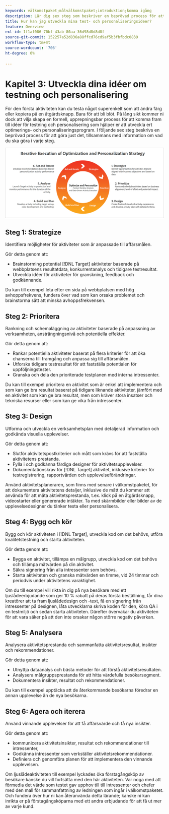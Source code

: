 ```yaml
---
keywords: välkomstpaket;målvälkomstpaket;introduktion;komma igång
description: Lär dig sex steg som beskriver en beprövad process för att förbättra dina idéer om testning och personalisering innan du skapar aktiviteter i Adobe Target.
title: Hur kan jag utveckla mina test- och personaliseringsideer?
feature: Overview
exl-id: 1f1af086-70bf-43ab-80aa-36d98d8d8d8f
source-git-commit: 152257a52d836a88ffcd76cd9af5b3fbfbdc0839
workflow-type: tm+mt
source-wordcount: '706'
ht-degree: 0%

---
```


# Kapitel 3: Utveckla dina idéer om testning och personalisering

För den första aktiviteten kan du testa något superenkelt som att ändra färg eller kopiera på en åtgärdsknapp. Bara för att bli blöt. På lång sikt kommer ni dock att vilja skapa en formell, upprepningsbar process för att komma fram till idéer för testning och personalisering som hjälper er att utveckla ert optimerings- och personaliseringsprogram. I följande sex steg beskrivs en beprövad process för att göra just det, tillsammans med information om vad du ska göra i varje steg.

![Interaktivt genomförande av strategidiagram för optimering och personalisering](/help/main/c-intro/assets/six-steps.png)

## Steg 1: Strategize

Identifiera möjligheter för aktiviteter som är anpassade till affärsmålen.

Gör detta genom att:

* Brainstorming potential [!DNL Target] aktiviteter baserade på webbplatsens resultatdata, konkurrentanalys och tidigare testresultat.
* Utveckla idéer för aktiviteter för granskning, feedback och godkännande.

Du kan till exempel leta efter en sida på webbplatsen med hög avhoppsfrekvens, fundera över vad som kan orsaka problemet och brainstorma sätt att minska avhoppsfrekvensen.

## Steg 2: Prioritera

Rankning och schemaläggning av aktiviteter baserade på anpassning av verksamheten, ansträngningsnivå och potentiella effekter.

Gör detta genom att:

* Rankar potentiella aktiviteter baserat på flera kriterier för att öka chanserna till framgång och anpassa sig till affärsmålen.
* Utforska tidigare testresultat för att fastställa potentialen för uppföljningstester.
* Granska och dela den prioriterade testplanen med interna intressenter.

Du kan till exempel prioritera en aktivitet som är enkel att implementera och som kan ge bra resultat baserat på tidigare liknande aktiviteter, jämfört med en aktivitet som kan ge bra resultat, men som kräver stora insatser och tekniska resurser eller som kan ge vika från intressenter.

## Steg 3: Design

Utforma och utveckla en verksamhetsplan med detaljerad information och godkända visuella upplevelser.

Gör detta genom att:

* Slutför aktivitetspostkriterier och mått som krävs för att fastställa aktivitetens prestanda.
* Fylla i och godkänna färdiga designer för aktivitetsupplevelser.
* Dokumentationskrav för [!DNL Target] aktivitet, inklusive kriterier för testregistrering, rapportvärden och upplevelseförändringar.

Använd aktivitetsplaneraren, som finns med senare i välkomstpaketet, för att dokumentera aktivitetens detaljer, inklusive de mått du kommer att använda för att mäta aktivitetsprestanda, t.ex. klick på en åtgärdsknapp, videostarter eller genererade intäkter. Ta med skärmbilder eller bilder av de upplevelsedesigner du tänker testa eller personalisera.

## Steg 4: Bygg och kör

Bygg och kör aktiviteten i [!DNL Target], utveckla kod om det behövs, utföra kvalitetstestning och starta aktiviteten.

Gör detta genom att:

* Bygga en aktivitet, tillämpa en målgrupp, utveckla kod om det behövs och tillämpa mätvärden på din aktivitet.
* Säkra signering från alla intressenter som behövs.
* Starta aktiviteten och granska mätvärden en timme, vid 24 timmar och periodvis under aktivitetens varaktighet.

Om du till exempel vill rikta in dig på nya besökare med ett ljuslådeerbjudande som ger 10 % rabatt på deras första beställning, får dina kreatörer att ta fram ljuslådedesign och -text, få en signering från intressenter på designen, låta utvecklarna skriva koden för den, köra QA i en testmiljö och sedan starta aktiviteten. Därefter övervakar du aktiviteten för att vara säker på att den inte orsakar någon större negativ påverkan.

## Steg 5: Analysera

Analysera aktivitetsprestanda och sammanfatta aktivitetsresultat, insikter och rekommendationer.

Gör detta genom att:

* Utnyttja dataanalys och bästa metoder för att förstå aktivitetsresultaten.
* Analysera målgruppsprestanda för att hitta värdefulla besökarsegment.
* Dokumentera insikter, resultat och rekommendationer.

Du kan till exempel upptäcka att de återkommande besökarna föredrar en annan upplevelse än de nya besökarna.

## Steg 6: Agera och iterera

Använd vinnande upplevelser för att få affärsvärde och få nya insikter.

Gör detta genom att:

* kommunicera aktivitetsinsikter, resultat och rekommendationer till intressenter,
* Godkänna intressenter som verkställer aktivitetsrekommendationer.
* Definiera och genomföra planen för att implementera den vinnande upplevelsen.

Om ljuslådeaktiviteten till exempel lyckades öka förstagångsköp av besökare kanske du vill fortsätta med den här aktiviteten. Var noga med att förmedla det värde som testet gav upphov till till intressenter och chefer med den mall för sammanfattning av ledningen som ingår i välkomstpaketet. Och fundera över hur ni kan återanvända detta lärande; kanske ni kan inrikta er på förstagångsköparna med ett andra erbjudande för att få ut mer av varje kund.
